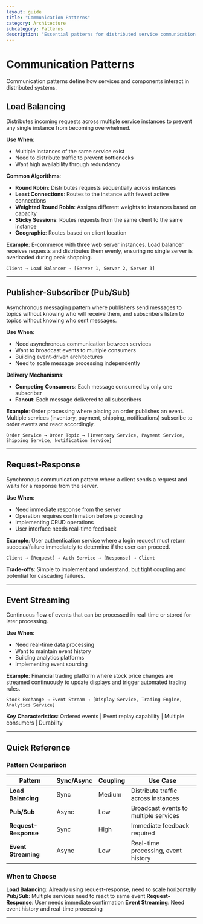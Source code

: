 ```yaml
---
layout: guide
title: "Communication Patterns"
category: Architecture
subcategory: Patterns
description: "Essential patterns for distributed service communication including load balancing, pub/sub, request-reply, circuit breaker, and retry strategies."
---
```


# Communication Patterns

Communication patterns define how services and components interact in distributed systems.

## Load Balancing

Distributes incoming requests across multiple service instances to prevent any single instance from becoming overwhelmed.

**Use When**:
- Multiple instances of the same service exist
- Need to distribute traffic to prevent bottlenecks
- Want high availability through redundancy

**Common Algorithms**:

- **Round Robin**: Distributes requests sequentially across instances
- **Least Connections**: Routes to the instance with fewest active connections
- **Weighted Round Robin**: Assigns different weights to instances based on capacity
- **Sticky Sessions**: Routes requests from the same client to the same instance
- **Geographic**: Routes based on client location

**Example**: E-commerce with three web server instances. Load balancer receives requests and distributes them evenly, ensuring no single server is overloaded during peak shopping.

```
Client → Load Balancer → [Server 1, Server 2, Server 3]
```

---

## Publisher-Subscriber (Pub/Sub)

Asynchronous messaging pattern where publishers send messages to topics without knowing who will receive them, and subscribers listen to topics without knowing who sent messages.

**Use When**:
- Need asynchronous communication between services
- Want to broadcast events to multiple consumers
- Building event-driven architectures
- Need to scale message processing independently

**Delivery Mechanisms**:

- **Competing Consumers**: Each message consumed by only one subscriber
- **Fanout**: Each message delivered to all subscribers

**Example**: Order processing where placing an order publishes an event. Multiple services (inventory, payment, shipping, notifications) subscribe to order events and react accordingly.

```
Order Service → Order Topic → [Inventory Service, Payment Service, Shipping Service, Notification Service]
```

---

## Request-Response

Synchronous communication pattern where a client sends a request and waits for a response from the server.

**Use When**:
- Need immediate response from the server
- Operation requires confirmation before proceeding
- Implementing CRUD operations
- User interface needs real-time feedback

**Example**: User authentication service where a login request must return success/failure immediately to determine if the user can proceed.

```
Client → [Request] → Auth Service → [Response] → Client
```

**Trade-offs**: Simple to implement and understand, but tight coupling and potential for cascading failures.

---

## Event Streaming

Continuous flow of events that can be processed in real-time or stored for later processing.

**Use When**:
- Need real-time data processing
- Want to maintain event history
- Building analytics platforms
- Implementing event sourcing

**Example**: Financial trading platform where stock price changes are streamed continuously to update displays and trigger automated trading rules.

```
Stock Exchange → Event Stream → [Display Service, Trading Engine, Analytics Service]
```

**Key Characteristics**: Ordered events | Event replay capability | Multiple consumers | Durability

---

## Quick Reference

### Pattern Comparison

| Pattern | Sync/Async | Coupling | Use Case |
|---------|-----------|----------|----------|
| **Load Balancing** | Sync | Medium | Distribute traffic across instances |
| **Pub/Sub** | Async | Low | Broadcast events to multiple services |
| **Request-Response** | Sync | High | Immediate feedback required |
| **Event Streaming** | Async | Low | Real-time processing, event history |

### When to Choose

**Load Balancing**: Already using request-response, need to scale horizontally
**Pub/Sub**: Multiple services need to react to same event
**Request-Response**: User needs immediate confirmation
**Event Streaming**: Need event history and real-time processing

---
